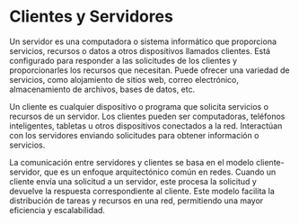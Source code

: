 # Clientes y Servidores

Un servidor es una computadora o sistema informático que proporciona servicios, recursos o datos a otros dispositivos llamados clientes.
Está configurado para responder a las solicitudes de los clientes y proporcionarles los recursos que necesitan.
Puede ofrecer una variedad de servicios, como alojamiento de sitios web, correo electrónico, almacenamiento de archivos, bases de datos, etc.

Un cliente es cualquier dispositivo o programa que solicita servicios o recursos de un servidor.
Los clientes pueden ser computadoras, teléfonos inteligentes, tabletas u otros dispositivos conectados a la red.
Interactúan con los servidores enviando solicitudes para obtener información o servicios.

La comunicación entre servidores y clientes se basa en el modelo cliente-servidor, que es un enfoque arquitectónico común en redes. Cuando un cliente envía una solicitud a un servidor, este procesa la solicitud y devuelve la respuesta correspondiente al cliente. Este modelo facilita la distribución de tareas y recursos en una red, permitiendo una mayor eficiencia y escalabilidad.